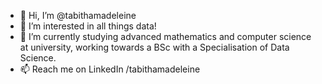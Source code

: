 - 👋 Hi, I’m @tabithamadeleine
- 👀 I’m interested in all things data!
- 🌱 I’m currently studying advanced mathematics and computer science at university, working towards a BSc with a Specialisation of Data Science.
- 📫 Reach me on LinkedIn /tabithamadeleine

<!---
tabithamadeleine/tabithamadeleine is a ✨ special ✨ repository because its `README.md` (this file) appears on your GitHub profile.
You can click the Preview link to take a look at your changes.
--->
